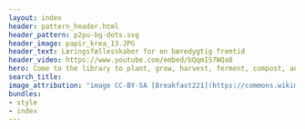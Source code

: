 ```yaml
---
layout: index
header: pattern_header.html
header_pattern: p2pu-bg-dots.svg
header_image: papir_krea_13.JPG
header_text: Læringsfællesskaber for en bæredygtig fremtid
header_video: https://www.youtube.com/embed/bQqmIS7WQa8
hero: Come to the library to plant, grow, harvest, ferment, compost, and learn with your neighbors.
search_title: 
image_attribution: "image CC-BY-SA [Breakfast221](https://commons.wikimedia.org/wiki/User:Breakfast221)"
bundles:
- style
- index
---
```

